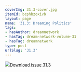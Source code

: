 ```yaml
---
coverImg: 31.3-cover.jpg
itemId: bcphbzoxivb
layout: page
name: '31.3: Dreaming Politics'
tags:
- hasAuthor: dreamnetwork
- hasTag: dream-network-volume-31
- hasTag: dreamnetwork
type: post
urlSlug: '31.3'
---
```

<img class="card-img" src="../images/31.3-rect.jpg"/><a href="../files/pdfs/Volume_31/31.3_politics.pdf" download="">Download issue 31.3</a>